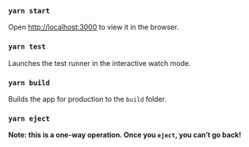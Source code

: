 ### `yarn start`
Open [http://localhost:3000](http://localhost:3000) to view it in the browser.

### `yarn test`
Launches the test runner in the interactive watch mode.

### `yarn build`
Builds the app for production to the `build` folder.

### `yarn eject`
**Note: this is a one-way operation. Once you `eject`, you can’t go back!**
